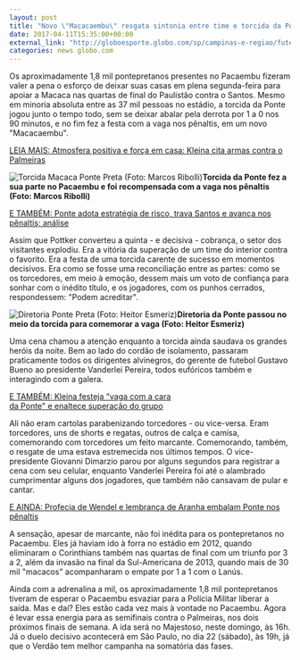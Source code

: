 ```yaml
---
layout: post
title: "Novo \"Macacaembu\" resgata sintonia entre time e torcida da Ponte Preta"
date: 2017-04-11T15:35:00+00:00
external_link: "http://globoesporte.globo.com/sp/campinas-e-regiao/futebol/times/ponte-preta/noticia/2017/04/novo-macacaembu-resgata-sintonia-entre-time-e-torcida-da-ponte-preta.html"
categories: news globo.com
---
```

Os aproximadamente 1,8 mil pontepretanos presentes no Pacaembu fizeram valer a pena o esforço de deixar suas casas em plena segunda-feira para apoiar a Macaca nas quartas de final do Paulistão contra o Santos. Mesmo em minoria absoluta entre as 37 mil pessoas no estádio, a torcida da Ponte jogou junto o tempo todo, sem se deixar abalar pela derrota por 1 a 0 nos 90 minutos, e no fim fez a festa com a vaga nos pênaltis, em um novo "Macacaembu".&nbsp;

[LEIA MAIS: Atmosfera positiva e força em casa: Kleina cita armas contra o Palmeiras](http://globoesporte.globo.com/sp/campinas-e-regiao/futebol/times/ponte-preta/noticia/2017/04/atmosfera-positiva-e-forca-em-casa-kleina-cita-armas-contra-o-palmeiras.html)

 ![Torcida Macaca Ponte Preta (Foto: Marcos Ribolli)](http://s2.glbimg.com/jL6i4VIKmvCbT473yZzp9tkmMZ8=/0x57:1500x840/690x360/s.glbimg.com/es/ge/f/original/2017/04/10/torcida02.jpg "Torcida Macaca Ponte Preta (Foto: Marcos Ribolli)")**Torcida da Ponte fez a sua parte no Pacaembu e foi recompensada com a vaga nos pênaltis (Foto: Marcos Ribolli)**

[E TAMBÉM: Ponte adota estratégia de risco, trava Santos e avança nos pênaltis; análise](http://globoesporte.globo.com/sp/campinas-e-regiao/futebol/times/ponte-preta/noticia/2017/04/ponte-adota-estrategia-de-risco-trava-santos-e-avanca-nos-penaltis-analise.html)

Assim que Pottker converteu a quinta - e decisiva - cobrança, o setor dos visitantes explodiu. Era a vitória da superação de um time do interior contra o favorito. Era a festa de uma torcida carente de sucesso em momentos decisivos. Era como se fosse uma reconciliação entre as partes: como se os torcedores, em meio à emoção, dessem mais um voto de confiança para sonhar com o inédito título, e os jogadores, com os punhos cerrados, respondessem: "Podem acreditar".&nbsp;

 ![Diretoria Ponte Preta (Foto: Heitor Esmeriz)](http://s2.glbimg.com/yj1-hvqijASvVb4Da6B3dgrM_GU=/6x0:851x648/300x230/s.glbimg.com/es/ge/f/original/2017/04/11/dimarzio.jpg "Diretoria Ponte Preta (Foto: Heitor Esmeriz)")**Diretoria da Ponte passou no meio da torcida para comemorar a&nbsp;vaga (Foto: Heitor Esmeriz)**

Uma cena chamou a atenção enquanto a torcida ainda saudava os grandes heróis da noite. Bem ao lado do cordão de isolamento, passaram praticamente todos os dirigentes alvinegros, do gerente de futebol Gustavo Bueno ao presidente Vanderlei Pereira, todos eufóricos também e interagindo com a galera.

[E TAMBÉM: Kleina festeja "vaga com a cara  
da Ponte" e enaltece superação do grupo](http://globoesporte.globo.com/sp/campinas-e-regiao/futebol/times/ponte-preta/noticia/2017/04/kleina-comemora-vaga-com-cara-da-ponte-e-enaltece-superacao-do-grupo.html)

Ali não eram cartolas parabenizando torcedores - ou vice-versa. Eram torcedores, uns de shorts e regatas, outros de calça e camisa, comemorando com torcedores um feito marcante. Comemorando, também, o resgate de uma estava estremecida nos últimos tempos. O vice-presidente Giovanni Dimarzio parou por alguns segundos para registrar a cena com seu celular, enquanto Vanderlei Pereira foi até o alambrado cumprimentar alguns dos jogadores, que também não cansavam de pular e cantar.

[E AINDA: Profecia de Wendel e lembrança de Aranha embalam Ponte nos pênaltis](http://globoesporte.globo.com/sp/campinas-e-regiao/futebol/times/ponte-preta/noticia/2017/04/profecia-de-wendel-e-lembranca-de-aranha-embalam-ponte-nos-penaltis.html)

A sensação, apesar de marcante, não foi inédita para os pontepretanos no Pacaembu. Eles já haviam ido à forra no estádio em 2012, quando eliminaram o Corinthians também nas quartas de final com um triunfo por 3 a 2, além da invasão na final da Sul-Americana de 2013, quando mais de 30 mil "macacos" acompanharam o empate por 1 a 1 com o Lanús.&nbsp;  
  
Ainda com a adrenalina a mil, os aproximadamente 1,8 mil pontepretanos tiveram de esperar o Pacaembu esvaziar para a Polícia Militar liberar a saída. Mas e daí? Eles estão cada vez mais à vontade no Pacaembu. Agora é levar essa energia para as semifinais contra o Palmeiras, nos dois próximos finais de semana. A ida será no Majestoso, neste domingo, às 16h. Já o duelo decisivo acontecerá em São Paulo, no dia 22 (sábado), às 19h, já que o Verdão tem melhor campanha na somatória das fases.&nbsp;

